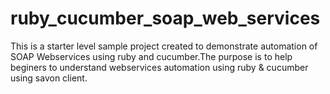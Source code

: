 # ruby_cucumber_soap_web_services
This is a starter level sample project created to demonstrate automation of SOAP Webservices using ruby and cucumber.The purpose is to help beginers to understand webservices automation using ruby & cucumber using savon client.

